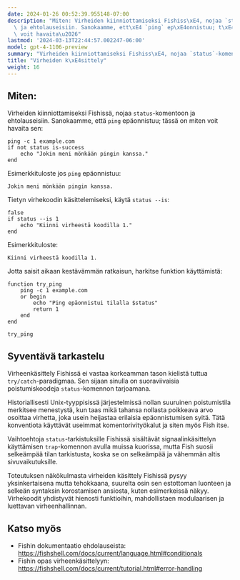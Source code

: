 ```yaml
---
date: 2024-01-26 00:52:39.955148-07:00
description: "Miten: Virheiden kiinniottamiseksi Fishiss\xE4, nojaa `status`-komentoon\
  \ ja ehtolauseisiin. Sanokaamme, ett\xE4 `ping` ep\xE4onnistuu; t\xE4ss\xE4 on miten\
  \ voit havaita\u2026"
lastmod: '2024-03-13T22:44:57.002247-06:00'
model: gpt-4-1106-preview
summary: "Virheiden kiinniottamiseksi Fishiss\xE4, nojaa `status`-komentoon ja ehtolauseisiin."
title: "Virheiden k\xE4sittely"
weight: 16
---
```


## Miten:
Virheiden kiinniottamiseksi Fishissä, nojaa `status`-komentoon ja ehtolauseisiin. Sanokaamme, että `ping` epäonnistuu; tässä on miten voit havaita sen:

```fish
ping -c 1 example.com
if not status is-success
    echo "Jokin meni mönkään pingin kanssa."
end
```

Esimerkkituloste jos `ping` epäonnistuu:

```
Jokin meni mönkään pingin kanssa.
```

Tietyn virhekoodin käsittelemiseksi, käytä `status --is`:

```fish
false
if status --is 1
    echo "Kiinni virheestä koodilla 1."
end
```

Esimerkkituloste:
```
Kiinni virheestä koodilla 1.
```

Jotta saisit aikaan kestävämmän ratkaisun, harkitse funktion käyttämistä:

```fish
function try_ping
    ping -c 1 example.com
    or begin
        echo "Ping epäonnistui tilalla $status"
        return 1
    end
end

try_ping
```

## Syventävä tarkastelu
Virheenkäsittely Fishissä ei vastaa korkeamman tason kielistä tuttua `try/catch`-paradigmaa. Sen sijaan sinulla on suoraviivaisia poistumiskoodeja `status`-komennon tarjoamana.

Historiallisesti Unix-tyyppisissä järjestelmissä nollan suuruinen poistumistila merkitsee menestystä, kun taas mikä tahansa nollasta poikkeava arvo osoittaa virhetta, joka usein heijastaa erilaisia epäonnistumisen syitä. Tätä konventiota käyttävät useimmat komentorivityökalut ja siten myös Fish itse.

Vaihtoehtoja `status`-tarkistuksille Fishissä sisältävät signaalinkäsittelyn käyttämisen `trap`-komennon avulla muissa kuorissa, mutta Fish suosii selkeämpää tilan tarkistusta, koska se on selkeämpää ja vähemmän altis sivuvaikutuksille.

Toteutuksen näkökulmasta virheiden käsittely Fishissä pysyy yksinkertaisena mutta tehokkaana, suurelta osin sen estottoman luonteen ja selkeän syntaksin korostamisen ansiosta, kuten esimerkeissä näkyy. Virhekoodit yhdistyvät hienosti funktioihin, mahdollistaen modulaarisen ja luettavan virheenhallinnan.

## Katso myös
- Fishin dokumentaatio ehdolauseista: https://fishshell.com/docs/current/language.html#conditionals
- Fishin opas virheenkäsittelyyn: https://fishshell.com/docs/current/tutorial.html#error-handling
